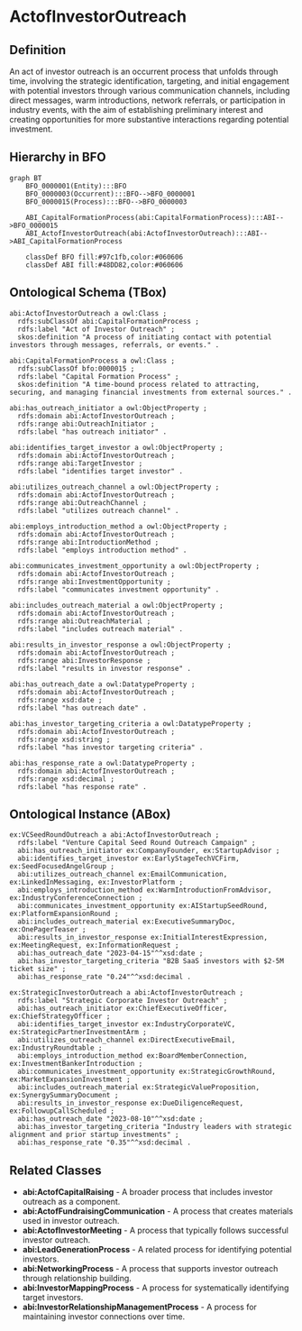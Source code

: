 # ActofInvestorOutreach

## Definition
An act of investor outreach is an occurrent process that unfolds through time, involving the strategic identification, targeting, and initial engagement with potential investors through various communication channels, including direct messages, warm introductions, network referrals, or participation in industry events, with the aim of establishing preliminary interest and creating opportunities for more substantive interactions regarding potential investment.

## Hierarchy in BFO
```mermaid
graph BT
    BFO_0000001(Entity):::BFO
    BFO_0000003(Occurrent):::BFO-->BFO_0000001
    BFO_0000015(Process):::BFO-->BFO_0000003
    
    ABI_CapitalFormationProcess(abi:CapitalFormationProcess):::ABI-->BFO_0000015
    ABI_ActofInvestorOutreach(abi:ActofInvestorOutreach):::ABI-->ABI_CapitalFormationProcess
    
    classDef BFO fill:#97c1fb,color:#060606
    classDef ABI fill:#48DD82,color:#060606
```

## Ontological Schema (TBox)
```turtle
abi:ActofInvestorOutreach a owl:Class ;
  rdfs:subClassOf abi:CapitalFormationProcess ;
  rdfs:label "Act of Investor Outreach" ;
  skos:definition "A process of initiating contact with potential investors through messages, referrals, or events." .

abi:CapitalFormationProcess a owl:Class ;
  rdfs:subClassOf bfo:0000015 ;
  rdfs:label "Capital Formation Process" ;
  skos:definition "A time-bound process related to attracting, securing, and managing financial investments from external sources." .

abi:has_outreach_initiator a owl:ObjectProperty ;
  rdfs:domain abi:ActofInvestorOutreach ;
  rdfs:range abi:OutreachInitiator ;
  rdfs:label "has outreach initiator" .

abi:identifies_target_investor a owl:ObjectProperty ;
  rdfs:domain abi:ActofInvestorOutreach ;
  rdfs:range abi:TargetInvestor ;
  rdfs:label "identifies target investor" .

abi:utilizes_outreach_channel a owl:ObjectProperty ;
  rdfs:domain abi:ActofInvestorOutreach ;
  rdfs:range abi:OutreachChannel ;
  rdfs:label "utilizes outreach channel" .

abi:employs_introduction_method a owl:ObjectProperty ;
  rdfs:domain abi:ActofInvestorOutreach ;
  rdfs:range abi:IntroductionMethod ;
  rdfs:label "employs introduction method" .

abi:communicates_investment_opportunity a owl:ObjectProperty ;
  rdfs:domain abi:ActofInvestorOutreach ;
  rdfs:range abi:InvestmentOpportunity ;
  rdfs:label "communicates investment opportunity" .

abi:includes_outreach_material a owl:ObjectProperty ;
  rdfs:domain abi:ActofInvestorOutreach ;
  rdfs:range abi:OutreachMaterial ;
  rdfs:label "includes outreach material" .

abi:results_in_investor_response a owl:ObjectProperty ;
  rdfs:domain abi:ActofInvestorOutreach ;
  rdfs:range abi:InvestorResponse ;
  rdfs:label "results in investor response" .

abi:has_outreach_date a owl:DatatypeProperty ;
  rdfs:domain abi:ActofInvestorOutreach ;
  rdfs:range xsd:date ;
  rdfs:label "has outreach date" .

abi:has_investor_targeting_criteria a owl:DatatypeProperty ;
  rdfs:domain abi:ActofInvestorOutreach ;
  rdfs:range xsd:string ;
  rdfs:label "has investor targeting criteria" .

abi:has_response_rate a owl:DatatypeProperty ;
  rdfs:domain abi:ActofInvestorOutreach ;
  rdfs:range xsd:decimal ;
  rdfs:label "has response rate" .
```

## Ontological Instance (ABox)
```turtle
ex:VCSeedRoundOutreach a abi:ActofInvestorOutreach ;
  rdfs:label "Venture Capital Seed Round Outreach Campaign" ;
  abi:has_outreach_initiator ex:CompanyFounder, ex:StartupAdvisor ;
  abi:identifies_target_investor ex:EarlyStageTechVCFirm, ex:SeedFocusedAngelGroup ;
  abi:utilizes_outreach_channel ex:EmailCommunication, ex:LinkedInMessaging, ex:InvestorPlatform ;
  abi:employs_introduction_method ex:WarmIntroductionFromAdvisor, ex:IndustryConferenceConnection ;
  abi:communicates_investment_opportunity ex:AIStartupSeedRound, ex:PlatformExpansionRound ;
  abi:includes_outreach_material ex:ExecutiveSummaryDoc, ex:OnePagerTeaser ;
  abi:results_in_investor_response ex:InitialInterestExpression, ex:MeetingRequest, ex:InformationRequest ;
  abi:has_outreach_date "2023-04-15"^^xsd:date ;
  abi:has_investor_targeting_criteria "B2B SaaS investors with $2-5M ticket size" ;
  abi:has_response_rate "0.24"^^xsd:decimal .

ex:StrategicInvestorOutreach a abi:ActofInvestorOutreach ;
  rdfs:label "Strategic Corporate Investor Outreach" ;
  abi:has_outreach_initiator ex:ChiefExecutiveOfficer, ex:ChiefStrategyOfficer ;
  abi:identifies_target_investor ex:IndustryCorporateVC, ex:StrategicPartnerInvestmentArm ;
  abi:utilizes_outreach_channel ex:DirectExecutiveEmail, ex:IndustryRoundtable ;
  abi:employs_introduction_method ex:BoardMemberConnection, ex:InvestmentBankerIntroduction ;
  abi:communicates_investment_opportunity ex:StrategicGrowthRound, ex:MarketExpansionInvestment ;
  abi:includes_outreach_material ex:StrategicValueProposition, ex:SynergySummaryDocument ;
  abi:results_in_investor_response ex:DueDiligenceRequest, ex:FollowupCallScheduled ;
  abi:has_outreach_date "2023-08-10"^^xsd:date ;
  abi:has_investor_targeting_criteria "Industry leaders with strategic alignment and prior startup investments" ;
  abi:has_response_rate "0.35"^^xsd:decimal .
```

## Related Classes
- **abi:ActofCapitalRaising** - A broader process that includes investor outreach as a component.
- **abi:ActofFundraisingCommunication** - A process that creates materials used in investor outreach.
- **abi:ActofInvestorMeeting** - A process that typically follows successful investor outreach.
- **abi:LeadGenerationProcess** - A related process for identifying potential investors.
- **abi:NetworkingProcess** - A process that supports investor outreach through relationship building.
- **abi:InvestorMappingProcess** - A process for systematically identifying target investors.
- **abi:InvestorRelationshipManagementProcess** - A process for maintaining investor connections over time. 
